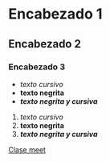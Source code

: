 # Encabezado 1
## Encabezado 2
### Encabezado 3

- *texto cursivo*
- **texto negrita**
- ***texto negrita y cursiva***


1. *texto cursivo*
2. **texto negrita**
3. ***texto negrita y cursiva*** 

[Clase meet](https:linkdeejemplo)
